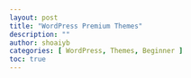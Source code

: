 ```yaml
---
layout: post
title: "WordPress Premium Themes"
description: ""
author: shoaiyb
categories: [ WordPress, Themes, Beginner ]
toc: true
---
```

